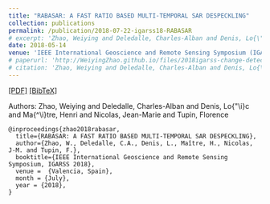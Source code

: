 ```yaml
---
title: "RABASAR: A FAST RATIO BASED MULTI-TEMPORAL SAR DESPECKLING"
collection: publications
permalink: /publication/2018-07-22-igarss18-RABASAR
# excerpt: 'Zhao, Weiying and Deledalle, Charles-Alban and Denis, Lo{\"\i}c and Ma{\^\i}tre, Henri and Nicolas, Jean-Marie and Tupin, Florence.'
date: 2018-05-14
venue: 'IEEE International Geoscience and Remote Sensing Symposium (IGARSS)'
# paperurl: 'http://WeiyingZhao.github.io/files/2018igarss-change-detection.pdf'
# citation: 'Zhao, Weiying and Deledalle, Charles-Alban and Denis, Lo{\"\i}c and Ma{\^\i}tre, Henri and Nicolas, Jean-Marie and Tupin, Florence'
---
```


[[PDF]](http://WeiyingZhao.github.io/files/2018igarss-RABASAR.pdf) [[BibTeX]](http://rcdaudt.github.io/files/2018-07-22-igarss18RABASAR.bib)

Authors: Zhao, Weiying and Deledalle, Charles-Alban and Denis, Lo{\"\i}c and Ma{\^\i}tre, Henri and Nicolas, Jean-Marie and Tupin, Florence

```
@inproceedings{zhao2018rabasar,
  title={RABASAR: A FAST RATIO BASED MULTI-TEMPORAL SAR DESPECKLING},
  author={Zhao, W., Deledalle, C.A., Denis, L., Maître, H., Nicolas, J-M. and Tupin, F.},
  booktitle={IEEE International Geoscience and Remote Sensing Symposium, IGARSS 2018},
  venue =  {Valencia, Spain},
  month = {July},
  year = {2018},
}
```
